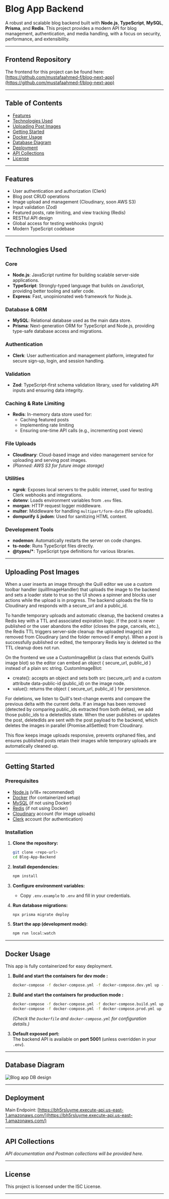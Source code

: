 # Blog App Backend

A robust and scalable blog backend built with **Node.js**, **TypeScript**, **MySQL**, **Prisma**, and **Redis**. This project provides a modern API for blog management, authentication, and media handling, with a focus on security, performance, and extensibility.

---

## Frontend Repository

The frontend for this project can be found here:  
[https://github.com/mustafaahmed-f/blog-next-app](https://github.com/mustafaahmed-f/blog-next-app)

---

## Table of Contents

- [Features](#features)
- [Technologies Used](#technologies-used)
- [Uploading Post Images](#uploading-post-images)
- [Getting Started](#getting-started)
- [Docker Usage](#docker-usage)
- [Database Diagram](#database-diagram)
- [Deployment](#deployment)
- [API Collections](#API-Collections)
- [License](#license)

---

## Features

- User authentication and authorization (Clerk)
- Blog post CRUD operations
- Image upload and management (Cloudinary, soon AWS S3)
- Input validation (Zod)
- Featured posts, rate limiting, and view tracking (Redis)
- RESTful API design
- Global access for testing webhooks (ngrok)
- Modern TypeScript codebase

---

## Technologies Used

### Core

- **Node.js**: JavaScript runtime for building scalable server-side applications.
- **TypeScript**: Strongly-typed language that builds on JavaScript, providing better tooling and safer code.
- **Express**: Fast, unopinionated web framework for Node.js.

### Database & ORM

- **MySQL**: Relational database used as the main data store.
- **Prisma**: Next-generation ORM for TypeScript and Node.js, providing type-safe database access and migrations.

### Authentication

- **Clerk**: User authentication and management platform, integrated for secure sign-up, login, and session handling.

### Validation

- **Zod**: TypeScript-first schema validation library, used for validating API inputs and ensuring data integrity.

### Caching & Rate Limiting

- **Redis**: In-memory data store used for:
  - Caching featured posts
  - Implementing rate limiting
  - Ensuring one-time API calls (e.g., incrementing post views)

### File Uploads

- **Cloudinary**: Cloud-based image and video management service for uploading and serving post images.
- _(Planned: AWS S3 for future image storage)_

### Utilities

- **ngrok**: Exposes local servers to the public internet, used for testing Clerk webhooks and integrations.
- **dotenv**: Loads environment variables from `.env` files.
- **morgan**: HTTP request logger middleware.
- **multer**: Middleware for handling `multipart/form-data` (file uploads).
- **dompurify** & **jsdom**: Used for sanitizing HTML content.

### Development Tools

- **nodemon**: Automatically restarts the server on code changes.
- **ts-node**: Runs TypeScript files directly.
- **@types/\***: TypeScript type definitions for various libraries.

---

## Uploading Post Images

When a user inserts an image through the Quill editor we use a custom toolbar handler (quillImageHandler) that uploads the image to the backend and sets a loader state to true so the UI shows a spinner and blocks user actions while the upload is in progress. The backend uploads the file to Cloudinary and responds with a secure_url and a public_id.

To handle temporary uploads and automatic cleanup, the backend creates a Redis key with a TTL and associated expiration logic. If the post is never published or the user abandons the editor (closes the page, cancels, etc.), the Redis TTL triggers server-side cleanup: the uploaded image(s) are removed from Cloudinary (and the folder removed if empty). When a post is successfully published or edited, the temporary Redis key is deleted so the TTL cleanup does not run.

On the frontend we use a CustomImageBlot (a class that extends Quill’s image blot) so the editor can embed an object { secure_url, public_id } instead of a plain src string. CustomImageBlot:

- create(): accepts an object and sets both src (secure_url) and a custom attribute data-public-id (public_id) on the image node.
- value(): returns the object { secure_url, public_id } for persistence.

For deletions, we listen to Quill's text-change events and compare the previous delta with the current delta. If an image has been removed (detected by comparing public_ids extracted from both deltas), we add those public_ids to a deletedIds state. When the user publishes or updates the post, deletedIds are sent with the post payload to the backend, which deletes the images in parallel (Promise.allSettled) from Cloudinary.

This flow keeps image uploads responsive, prevents orphaned files, and ensures published posts retain their images while temporary uploads are automatically cleaned up.

---

## Getting Started

### Prerequisites

- [Node.js](https://nodejs.org/) (v18+ recommended)
- [Docker](https://www.docker.com/) (for containerized setup)
- [MySQL](https://www.mysql.com/) (if not using Docker)
- [Redis](https://redis.io/) (if not using Docker)
- [Cloudinary](https://cloudinary.com/) account (for image uploads)
- [Clerk](https://clerk.com/) account (for authentication)

### Installation

1. **Clone the repository:**

   ```bash
   git clone <repo-url>
   cd Blog-App-Backend
   ```

2. **Install dependencies:**

   ```bash
   npm install
   ```

3. **Configure environment variables:**

   - Copy `.env.example` to `.env` and fill in your credentials.

4. **Run database migrations:**

   ```bash
   npx prisma migrate deploy
   ```

5. **Start the app (development mode):**
   ```bash
   npm run local:watch
   ```

---

## Docker Usage

This app is fully containerized for easy deployment.

1. **Build and start the containers for dev mode :**

   ```bash
   docker-compose -f docker-compose.yml -f docker-compose.dev.yml up -d --build
   ```

2. **Build and start the containers for production mode :**

   ```bash
   docker-compose -f docker-compose.yml -f docker-compose.build.yml up -d --build
   docker-compose -f docker-compose.yml -f docker-compose.prod.yml up -d --build
   ```

   _(Check the `Dockerfile` and `docker-compose.yml` for configuration details.)_

3. **Default exposed port:**  
   The backend API is available on **port 5001** (unless overridden in your `.env`).

---

## Database Diagram

<img
        src="https://res.cloudinary.com/dvvmu40wx/image/upload/v1760553147/Public%20images/Blog_app_DB_schema_fds3fm.png"
        alt="Blog app DB design"
/>

---

## Deployment

Main Endpoint: [https://bh5rsluyme.execute-api.us-east-1.amazonaws.com/](https://bh5rsluyme.execute-api.us-east-1.amazonaws.com/)

---

## API Collections

_API documentation and Postman collections will be provided here._

---

## License

This project is licensed under the ISC License.

---
